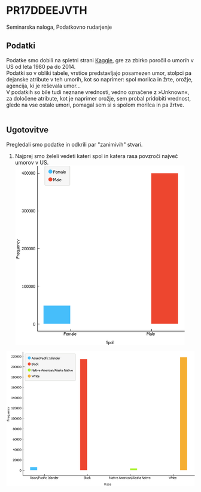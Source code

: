 # PR17DDEEJVTH
Seminarska naloga, Podatkovno rudarjenje

## Podatki

Podatke smo dobili na spletni strani [Kaggle](https://www.kaggle.com/murderaccountability/homicide-reports), gre za zbirko poročil o umorih v US od leta 1980 pa do 2014.<br/>
Podatki so v obliki tabele, vrstice predstavljajo posamezen umor, stolpci pa dejanske atribute v teh umorih, kot so naprimer: spol morilca in žrte, orožje, agencija, ki je reševala umor...<br/>
V podatkih so bile tudi neznane vrednosti, vedno označene z »Unknown«, za določene atribute, kot je naprimer orožje, sem probal pridobiti vrednost, glede na vse ostale umori, pomagal sem si s spolom morilca in pa žrtve.<br/>
<br/>

## Ugotovitve

Pregledali smo podatke in odkrili par "zanimivih" stvari.<br/>
1) Najprej smo želeli vedeti kateri spol in katera rasa povzroči največ umorov v US.<br/>
![alt text](https://github.com/bambuco2/PR17DDEEJVTH/blob/master/spol_umor.png)

![alt text](https://github.com/bambuco2/PR17DDEEJVTH/blob/master/race_umor.png)




